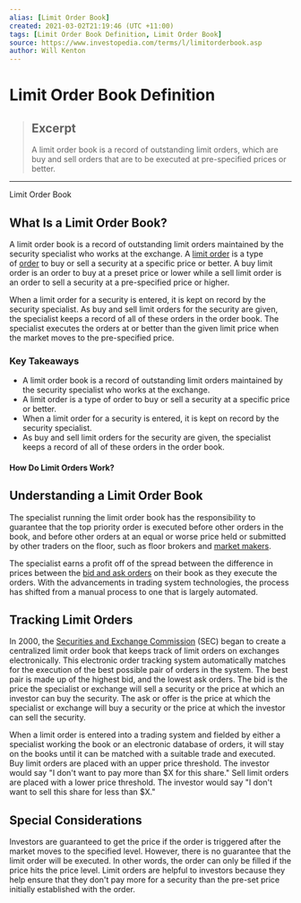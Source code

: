 ```yaml
---
alias: [Limit Order Book]
created: 2021-03-02T21:19:46 (UTC +11:00)
tags: [Limit Order Book Definition, Limit Order Book]
source: https://www.investopedia.com/terms/l/limitorderbook.asp
author: Will Kenton
---
```


# Limit Order Book Definition

> ## Excerpt
> A limit order book is a record of outstanding limit orders, which are buy and sell orders that are to be executed at pre-specified prices or better.

---

Limit Order Book
## What Is a Limit Order Book?

A limit order book is a record of outstanding limit orders maintained by the security specialist who works at the exchange. A [limit order](https://www.investopedia.com/terms/l/limitorder.asp) is a type of [order](https://www.investopedia.com/investing/basics-trading-stock-know-your-orders/) to buy or sell a security at a specific price or better. A buy limit order is an order to buy at a preset price or lower while a sell limit order is an order to sell a security at a pre-specified price or higher.

When a limit order for a security is entered, it is kept on record by the security specialist. As buy and sell limit orders for the security are given, the specialist keeps a record of all of these orders in the order book. The specialist executes the orders at or better than the given limit price when the market moves to the pre-specified price.

### Key Takeaways

-   A limit order book is a record of outstanding limit orders maintained by the security specialist who works at the exchange.
-   A limit order is a type of order to buy or sell a security at a specific price or better.
-   When a limit order for a security is entered, it is kept on record by the security specialist.
-   As buy and sell limit orders for the security are given, the specialist keeps a record of all of these orders in the order book.

#### How Do Limit Orders Work?

## Understanding a Limit Order Book

The specialist running the limit order book has the responsibility to guarantee that the top priority order is executed before other orders in the book, and before other orders at an equal or worse price held or submitted by other traders on the floor, such as floor brokers and [market makers](https://www.investopedia.com/terms/m/marketmaker.asp).

The specialist earns a profit off of the spread between the difference in prices between the [bid and ask orders](https://www.investopedia.com/terms/b/bid-and-ask.asp) on their book as they execute the orders. With the advancements in trading system technologies, the process has shifted from a manual process to one that is largely automated.

## Tracking Limit Orders

In 2000, the [Securities and Exchange Commission](https://www.investopedia.com/terms/s/sec.asp) (SEC) began to create a centralized limit order book that keeps track of limit orders on exchanges electronically. This electronic order tracking system automatically matches for the execution of the best possible pair of orders in the system. The best pair is made up of the highest bid, and the lowest ask orders. The bid is the price the specialist or exchange will sell a security or the price at which an investor can buy the security. The ask or offer is the price at which the specialist or exchange will buy a security or the price at which the investor can sell the security.

When a limit order is entered into a trading system and fielded by either a specialist working the book or an electronic database of orders, it will stay on the books until it can be matched with a suitable trade and executed. Buy limit orders are placed with an upper price threshold. The investor would say "I don't want to pay more than $X for this share." Sell limit orders are placed with a lower price threshold. The investor would say "I don't want to sell this share for less than $X."

## Special Considerations

Investors are guaranteed to get the price if the order is triggered after the market moves to the specified level. However, there is no guarantee that the limit order will be executed. In other words, the order can only be filled if the price hits the price level. Limit orders are helpful to investors because they help ensure that they don't pay more for a security than the pre-set price initially established with the order.
